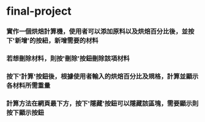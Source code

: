 # final-project

### 實作一個烘焙計算機，使用者可以添加原料以及烘焙百分比後，並按下'新增'的按紐，新增需要的材料
### 若想刪除材料，則按'刪除'按鈕刪除該項材料
### 按下'計算'按鈕後，根據使用者輸入的烘焙百分比及規格，計算並顯示各材料所需重量
### 計算方法在網頁最下方，按下'隱藏'按鈕可以隱藏該區塊，需要顯示則按下顯示按鈕
